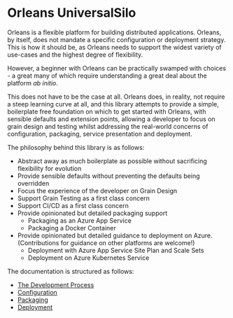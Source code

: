# Orleans UniversalSilo
Orleans is a flexible platform for building distributed applications. Orleans, by itself, does not mandate a specific configuration or deployment strategy. This is how it should be, as Orleans needs to support the widest variety of use-cases and the highest degree of flexibility.

However, a beginner with Orleans can be practically swamped with choices - a great many of which require understanding a great deal about the platform _ab initio_.

This does not have to be the case at all. Orleans does, in reality, not require a steep learning curve at all, and this library attempts to provide a simple, boilerplate free foundation on which to get started with Orleans, with sensible defaults and extension points, allowing a developer to focus on grain design and testing whilst addressing the real-world concerns of configuration, packaging, service presentation and deployment.

The philosophy behind this library is as follows:

* Abstract away as much boilerplate as possible without sacrificing flexibility for evolution
* Provide sensible defaults without preventing the defaults being overridden
* Focus the experience of the developer on Grain Design
* Support Grain Testing as a first class concern
* Support CI/CD as a first class concern
* Provide opinionated but detailed packaging support
    * Packaging as an Azure App Service
    * Packaging a Docker Container
* Provide opinionated but detailed guidance to deployment on Azure. (Contributions for guidance on other platforms are welcome!)
    * Deployment with Azure App Service Site Plan and Scale Sets
    * Deployment on Azure Kubernetes Service

The documentation is structured as follows:

- [The Development Process](Development.md)
- [Configuration](Configuration.md)
- [Packaging](Packaging.md)
- [Deployment](Deployment.md)